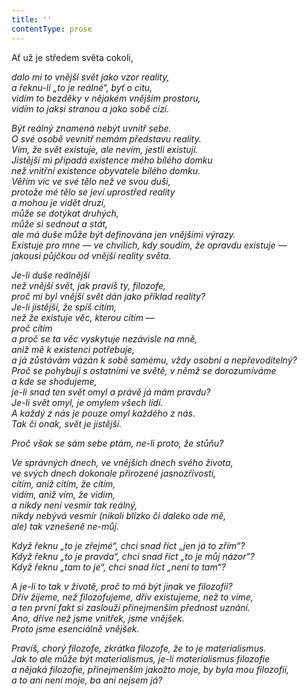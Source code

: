 ```yaml
---
title: ''
contentType: prose
---
```


Ať už je středem světa cokoli,

_dalo mi to vnější svět jako vzor reality,  
a řeknu-li „to je reálné“, byť o citu,  
vidím to bezděky v nějakém vnějším prostoru,  
vidím to jaksi stranou a jako sobě cizí._

_Být reálný znamená nebýt uvnitř sebe.  
O své osobě vevnitř nemám představu reality.  
Vím, že svět existuje, ale nevím, jestli existuji.  
Jistější mi připadá existence mého bílého domku  
než vnitřní existence obyvatele bílého domku.  
Věřím víc ve své tělo než ve svou duši,  
protože mé tělo se jeví uprostřed reality  
a mohou je vidět druzí,  
může se dotýkat druhých,  
může si sednout a stát,  
ale má duše může být definována jen vnějšími výrazy.  
Existuje pro mne — ve chvílích, kdy soudím, že opravdu existuje —  
jakousi půjčkou od vnější reality světa._

_Je-li duše reálnější  
než vnější svět, jak pravíš ty, filozofe,  
proč mi byl vnější svět dán jako příklad reality?  
Je-li jistější, že spíš cítím,  
než že existuje věc, kterou cítím —  
proč cítím  
a proč se ta věc vyskytuje nezávisle na mně,  
aniž mě k existenci potřebuje,  
a já zůstávám vázán k sobě samému, vždy osobní a nepřevoditelný?  
Proč se pohybuji s ostatními ve světě, v němž se dorozumíváme  
a kde se shodujeme,  
je-li snad ten svět omyl a právě já mám pravdu?  
Je-li svět omyl, je omylem všech lidí.  
A každý z nás je pouze omyl každého z nás.  
Tak či onak, svět je jistější._

_Proč však se sám sebe ptám, ne-li proto, že stůňu?_

_Ve správných dnech, ve vnějších dnech svého života,  
ve svých dnech dokonale přirozené jasnozřivosti,  
cítím, aniž cítím, že cítím,  
vidím, aniž vím, že vidím,  
a nikdy není vesmír tak reálný,  
nikdy nebývá vesmír (nikoli blízko či daleko ode mě,  
ale) tak vznešeně ne-můj._

_Když řeknu „to je zřejmé“, chci snad říct „jen já to zřím“?  
Když řeknu „to je pravda“, chci snad říct „to je můj názor“?  
Když řeknu „tam to je“, chci snad říct „není to tam“?_

_A je-li to tak v životě, proč to má být jinak ve filozofii?  
Dřív žijeme, než filozofujeme, dřív existujeme, než to víme,  
a ten první fakt si zaslouží přinejmenším přednost uznání.  
Ano, dříve než jsme vnitřek, jsme vnějšek.  
Proto jsme esenciálně vnějšek._

_Pravíš, chorý filozofe, zkrátka filozofe, že to je materialismus.  
Jak to ale může být materialismus, je-li materialismus filozofie  
a nějaká filozofie, přinejmenším jakožto moje, by byla mou filozofií,  
a to ani není moje, ba ani nejsem já?_
